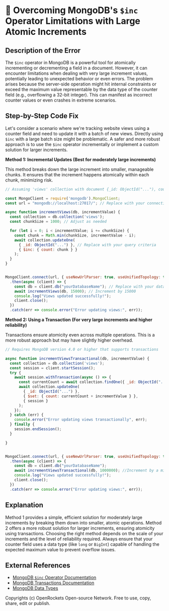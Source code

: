 # 🐞 Overcoming MongoDB's `$inc` Operator Limitations with Large Atomic Increments


## Description of the Error

The `$inc` operator in MongoDB is a powerful tool for atomically incrementing or decrementing a field in a document. However, it can encounter limitations when dealing with very large increment values, potentially leading to unexpected behavior or even errors.  The problem arises because the server-side operation might hit internal constraints or exceed the maximum value representable by the data type of the counter field (e.g., overflowing a 32-bit integer). This can manifest as incorrect counter values or even crashes in extreme scenarios.


## Step-by-Step Code Fix

Let's consider a scenario where we're tracking website views using a counter field and need to update it with a batch of new views.  Directly using `$inc` with a large batch size might be problematic. A safer and more robust approach is to use the `$inc` operator incrementally or implement a custom solution for larger increments.


**Method 1: Incremental Updates (Best for moderately large increments)**

This method breaks down the large increment into smaller, manageable chunks.  It ensures that the increment happens atomically within each chunk, minimizing risk.


```javascript
// Assuming 'views' collection with document {_id: ObjectId("..."), count: 0}

const MongoClient = require('mongodb').MongoClient;
const url = "mongodb://localhost:27017/"; // Replace with your connection string

async function incrementViews(db, incrementValue) {
  const collection = db.collection('views');
  const chunkSize = 1000; // Adjust as needed

  for (let i = 0; i < incrementValue; i += chunkSize) {
    const chunk = Math.min(chunkSize, incrementValue - i);
    await collection.updateOne(
      { _id: ObjectId("...") }, // Replace with your query criteria
      { $inc: { count: chunk } }
    );
  }
}


MongoClient.connect(url, { useNewUrlParser: true, useUnifiedTopology: true })
  .then(async (client) => {
    const db = client.db("yourDatabaseName"); // Replace with your database name
    await incrementViews(db, 15000); // Increment by 15000
    console.log("Views updated successfully!");
    client.close();
  })
  .catch(err => console.error("Error updating views:", err));
```


**Method 2: Using a Transaction (For very large increments and higher reliability)**

Transactions ensure atomicity even across multiple operations. This is a more robust approach but may have slightly higher overhead.


```javascript
// Requires MongoDB version 4.0 or higher that supports transactions

async function incrementViewsTransactional(db, incrementValue) {
  const collection = db.collection('views');
  const session = client.startSession();
  try {
    await session.withTransaction(async () => {
      const currentCount = await collection.findOne({ _id: ObjectId("...") }).count;
      await collection.updateOne(
        { _id: ObjectId("...") },
        { $set: { count: currentCount + incrementValue } },
        { session }
      );
    });
  } catch (err) {
    console.error("Error updating views transactionally", err);
  } finally {
    session.endSession();
  }

}


MongoClient.connect(url, { useNewUrlParser: true, useUnifiedTopology: true })
  .then(async (client) => {
    const db = client.db("yourDatabaseName");
    await incrementViewsTransactional(db, 1000000); //Increment by a million
    console.log("Views updated successfully!");
    client.close();
  })
  .catch(err => console.error("Error updating views:", err));


```


## Explanation

Method 1 provides a simple, efficient solution for moderately large increments by breaking them down into smaller, atomic operations. Method 2 offers a more robust solution for larger increments, ensuring atomicity using transactions. Choosing the right method depends on the scale of your increments and the level of reliability required.  Always ensure that your counter field uses a data type (like `long` or `BigInt`) capable of handling the expected maximum value to prevent overflow issues.

## External References

* [MongoDB `$inc` Operator Documentation](https://www.mongodb.com/docs/manual/reference/operator/update/inc/)
* [MongoDB Transactions Documentation](https://www.mongodb.com/docs/manual/core/transactions/)
* [MongoDB Data Types](https://www.mongodb.com/docs/manual/reference/operator/query/type/)


Copyrights (c) OpenRockets Open-source Network. Free to use, copy, share, edit or publish.

